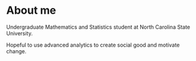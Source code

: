 # About me
Undergraduate Mathematics and Statistics student at North Carolina State University.

Hopeful to use advanced analytics to create social good and motivate change.

<!---
esdadson/esdadson is a ✨ special ✨ repository because its `README.md` (this file) appears on your GitHub profile.
You can click the Preview link to take a look at your changes.
--->
